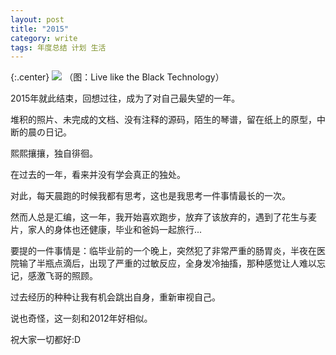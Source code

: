 ```yaml
---
layout: post
title: "2015"
category: write
tags: 年度总结 计划 生活
---
```

{:.center}
![](http://7fv96s.com1.z0.glb.clouddn.com/%40%2Fimage%2Fwrite%2F2015%2Fxbaa2.jpg)
（图：Live like the Black Technology）

2015年就此结束，回想过往，成为了对自己最失望的一年。

堆积的照片、未完成的文档、没有注释的源码，陌生的琴谱，留在纸上的原型，中断的晨の日记。

熙熙攘攘，独自徘徊。

在过去的一年，看来并没有学会真正的独处。

对此，每天晨跑的时候我都有思考，这也是我思考一件事情最长的一次。

然而人总是汇编，这一年，我开始喜欢跑步，放弃了该放弃的，遇到了花生与麦片，家人的身体也还健康，毕业和爸妈一起旅行...

要提的一件事情是：临毕业前的一个晚上，突然犯了非常严重的肠胃炎，半夜在医院输了半瓶点滴后，出现了严重的过敏反应，全身发冷抽搐，那种感觉让人难以忘记，感激飞哥的照顾。

过去经历的种种让我有机会跳出自身，重新审视自己。

说也奇怪，这一刻和2012年好相似。

祝大家一切都好:D